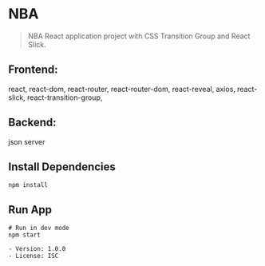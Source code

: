 # NBA
> NBA React application project with CSS Transition Group and React Slick.

## Frontend:
react, react-dom, react-router, react-router-dom, react-reveal, axios, react-slick, react-transition-group,

## Backend:
json server

## Install Dependencies
```
npm install
```

## Run App
```
# Run in dev mode
npm start

- Version: 1.0.0
- License: ISC
